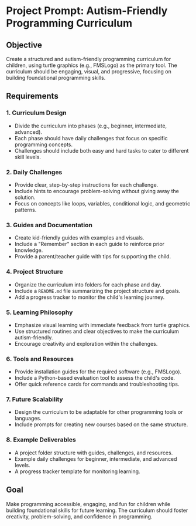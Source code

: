 # Project Prompt: Autism-Friendly Programming Curriculum

## Objective
Create a structured and autism-friendly programming curriculum for children, using turtle graphics (e.g., FMSLogo) as the primary tool. The curriculum should be engaging, visual, and progressive, focusing on building foundational programming skills.

## Requirements

### 1. Curriculum Design
- Divide the curriculum into phases (e.g., beginner, intermediate, advanced).
- Each phase should have daily challenges that focus on specific programming concepts.
- Challenges should include both easy and hard tasks to cater to different skill levels.

### 2. Daily Challenges
- Provide clear, step-by-step instructions for each challenge.
- Include hints to encourage problem-solving without giving away the solution.
- Focus on concepts like loops, variables, conditional logic, and geometric patterns.

### 3. Guides and Documentation
- Create kid-friendly guides with examples and visuals.
- Include a "Remember" section in each guide to reinforce prior knowledge.
- Provide a parent/teacher guide with tips for supporting the child.

### 4. Project Structure
- Organize the curriculum into folders for each phase and day.
- Include a `README.md` file summarizing the project structure and goals.
- Add a progress tracker to monitor the child's learning journey.

### 5. Learning Philosophy
- Emphasize visual learning with immediate feedback from turtle graphics.
- Use structured routines and clear objectives to make the curriculum autism-friendly.
- Encourage creativity and exploration within the challenges.

### 6. Tools and Resources
- Provide installation guides for the required software (e.g., FMSLogo).
- Include a Python-based evaluation tool to assess the child's code.
- Offer quick reference cards for commands and troubleshooting tips.

### 7. Future Scalability
- Design the curriculum to be adaptable for other programming tools or languages.
- Include prompts for creating new courses based on the same structure.

### 8. Example Deliverables
- A project folder structure with guides, challenges, and resources.
- Example daily challenges for beginner, intermediate, and advanced levels.
- A progress tracker template for monitoring learning.

## Goal
Make programming accessible, engaging, and fun for children while building foundational skills for future learning. The curriculum should foster creativity, problem-solving, and confidence in programming.
